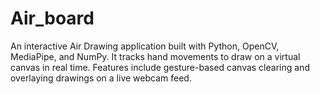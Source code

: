 # Air_board
An interactive Air Drawing application built with Python, OpenCV, MediaPipe, and NumPy. It tracks hand movements to draw on a virtual canvas in real time. Features include gesture-based canvas clearing and overlaying drawings on a live webcam feed.
